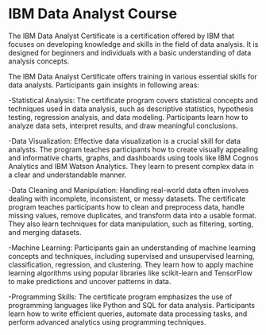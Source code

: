 # IBM Data Analyst Course

The IBM Data Analyst Certificate is a certification offered by IBM that focuses on developing knowledge and skills in the field of data analysis. It is designed for beginners and individuals with a basic understanding of data analysis concepts.

The IBM Data Analyst Certificate offers training in various essential skills for data analysts. Participants gain insights in following areas:

-Statistical Analysis: The certificate program covers statistical concepts and techniques used in data analysis, such as descriptive statistics, hypothesis testing, regression analysis, and data modeling. Participants learn how to analyze data sets, interpret results, and draw meaningful conclusions.

-Data Visualization: Effective data visualization is a crucial skill for data analysts. The program teaches participants how to create visually appealing and informative charts, graphs, and dashboards using tools like IBM Cognos Analytics and IBM Watson Analytics. They learn to present complex data in a clear and understandable manner.

-Data Cleaning and Manipulation: Handling real-world data often involves dealing with incomplete, inconsistent, or messy datasets. The certificate program teaches participants how to clean and preprocess data, handle missing values, remove duplicates, and transform data into a usable format. They also learn techniques for data manipulation, such as filtering, sorting, and merging datasets.

-Machine Learning: Participants gain an understanding of machine learning concepts and techniques, including supervised and unsupervised learning, classification, regression, and clustering. They learn how to apply machine learning algorithms using popular libraries like scikit-learn and TensorFlow to make predictions and uncover patterns in data.

-Programming Skills: The certificate program emphasizes the use of programming languages like Python and SQL for data analysis. Participants learn how to write efficient queries, automate data processing tasks, and perform advanced analytics using programming techniques.
